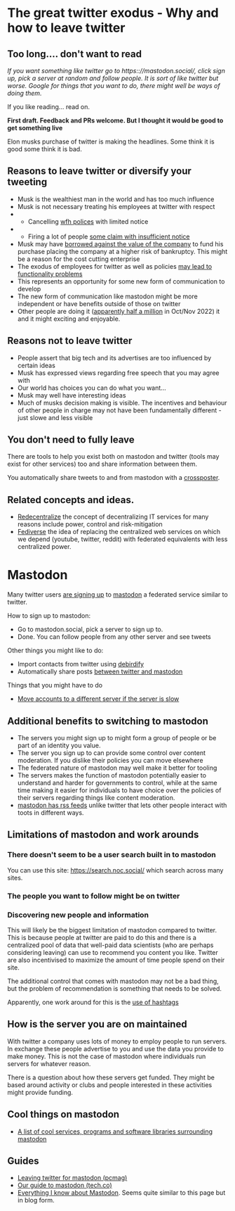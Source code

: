 # The great twitter exodus - Why and how to leave twitter

## Too long.... don't want to read

*If you want something like twitter go to https:://mastodon.social/, click sign up, pick a server at random and follow people. It is sort of like twitter but worse. Google for things that you want to do, there might well be ways of doing them.*

If you like reading... read on. 


**First draft. Feedback and PRs welcome. But I thought it would be good to get something live**

Elon musks purchase of twitter is making the headlines. Some think it is good some think it is bad.



## Reasons to leave twitter or diversify your tweeting

* Musk is the wealthiest man in the world and has too much influence
* Musk is not necessary treating his employees at twitter with respect
* * Cancelling [wfh polices](https://www.bloomberg.com/news/articles/2022-11-10/musk-s-first-email-to-twitter-staff-ends-remote-work) with limited notice
* * Firing a lot of people [some claim with insufficient notice](https://www.latimes.com/entertainment-arts/story/2022-11-04/twitter-layoffs-employee-tweets-elon-musk)
* Musk may have [borrowed against the value of the company](https://news.bloomberglaw.com/esg/musk-risks-battle-royale-with-creditors-as-he-remakes-twitter) to fund his purchase placing the company at a higher risk of bankruptcy. This might be a reason for the cost cutting enterprise
* The exodus of employees for twitter as well as policies [may lead to functionality problems](https://www.zdnet.com/article/why-twitter-will-fail-shortly/) 
* This represents an opportunity for some new form of communication to develop
* The new form of communication like mastodon might be more independent or have benefits outside of those on twitter
* Other people are doing it ([apparently half a million](https://mastodon.social/@Gargron/109300967725833789) in Oct/Nov 2022) it and it might exciting and enjoyable. 

## Reasons not to leave twitter

* People assert that big tech and its advertises are too influenced by certain ideas
* Musk has expressed views regarding free speech that you may agree with
* Our world has choices you can do what you want...
* Musk may well have interesting ideas
* Much of musks decision making is visible. The incentives and behaviour of other people in charge may not have been fundamentally different - just slowe and less visible

## You don't need to fully leave

There are tools to help you exist both on mastodon and twitter (tools may exist for other services) too and share information between them.

You automatically share tweets to and from mastodon with a [crossposter](crossposter.masto.donte.com.br). 

## Related concepts and ideas.

* [Redecentralize](https://redecentralize.org/about/) the concept of decentralizing IT services for many reasons include power, control and risk-mitigation
* [Fediverse](https://en.wikipedia.org/wiki/Fediverse) the idea of replacing the centralized web services on which we depend (youtube, twitter, reddit) with federated equivalents with less centralized power.

# Mastodon

Many twitter users [are signing up](https://www.theguardian.com/technology/2022/nov/08/mastodon-what-is-it-how-do-i-join-use-find-best-server-list-change-elon-musk-twitter-leaving-social-network-alternative) to [mastodon](https://mastodon.social) a federated service similar to twitter. 

How to sign up to mastodon:

* Go to mastodon.social, pick a server to sign up to.
* Done. You can follow people from any other server and see tweets

Other things you might like to do:

* Import contacts from twitter using [debirdify](https://pruvisto.org/debirdify/)
* Automatically share posts [between twitter and mastodon](crossposter.masto.donte.com.br)

Things that you might have to do

* [Move accounts to a different server if the server is slow](https://blog.djnavarro.net/posts/2022-11-03_what-i-know-about-mastodon/#how-do-i-move-my-account-to-a-new-server)

## Additional benefits to switching to mastodon

* The servers you might sign up to might form a group of people or be part of an identity you value.
* The server you sign up to can provide some control over content moderation. If you dislike their policies you can move elsewhere
* The federated nature of mastodon may well make it better for tooling
* The servers makes the function of mastodon potentially easier to understand and harder for governments to control, while at the same time making it easier for individuals to have choice over the policies of their servers regarding things like content moderation.
* [mastodon has rss feeds](https://mastodon.social/@brownpau/100523448408374430) unlike twitter that lets other people interact with toots in different ways.

## Limitations of mastodon and work arounds

### There doesn't seem to be a user search built in to mastodon

You can use this site: https://search.noc.social/ which search across many sites.

### The people you want to follow might be on twitter

### Discovering new people and information

This will likely be the biggest limitation of mastodon compared to twitter. This is because people at twitter are paid to do this and there is a centralized pool of data that well-paid data scientists (who are perhaps considering leaving) can use to recommend you content you like. Twitter are also incentivised to maximize the amount of time people spend on their site.

The additional control that comes with mastodon may not be a bad thing, but the problem of recommendation is something that needs to be solved. 

Apparently, one work around for this is the [use of hashtags](https://blog.djnavarro.net/posts/2022-11-03_what-i-know-about-mastodon/#why-are-hashtags-so-important) 

## How is the server you are on maintained

With twitter a company uses lots of money to employ people to run servers. In exchange these people advertise to you and use the data you provide to make money. This is not the case of mastodon where individuals run servers for whatever reason. 

There is a question about how these servers get funded. They might be based around activity or clubs and people interested in these activities might provide funding. 


## Cool things on mastodon

* [A list of cool services, programs and software libraries surrounding mastodon](https://github.com/tleb/awesome-mastodon)

##  Guides

* [Leaving twitter for mastodon (pcmag)](https://uk.pcmag.com/social-media/140040/how-to-leave-twitter-for-mastodon) 
* [Our guide to mastodon (tech.co)](https://tech.co/news/our-guide-to-mastodon)
* [Everything I know about Mastodon](https://blog.djnavarro.net/posts/2022-11-03_what-i-know-about-mastodon/#why-are-hashtags-so-important). Seems quite similar to this page but in blog form. 

